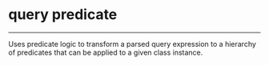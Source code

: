 # query predicate

---
Uses predicate logic to transform a parsed query expression to a
hierarchy of predicates that can be applied to a given class instance.
